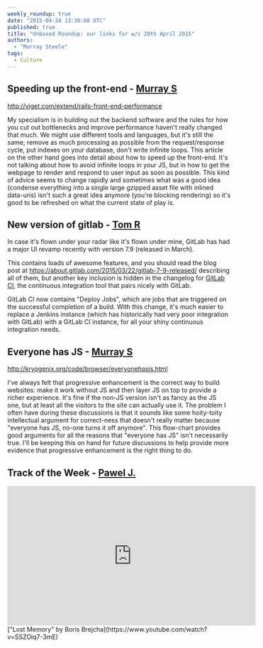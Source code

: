 ```yaml
---
weekly_roundup: true
date: "2015-04-24 13:30:00 UTC"
published: true
title: "Unboxed Roundup: our links for w/c 20th April 2015"
authors:
  - "Murray Steele"
tags:
  - Culture
---
```


## Speeding up the front-end - [Murray S](/people#murray-steele)

http://viget.com/extend/rails-front-end-performance

My specialism is in building out the backend software and the rules for how you cut out bottlenecks and improve performance haven't really changed that much.  We might use different tools and languages, but it's still the same; remove as much processing as possible from the request/response cycle, put indexes on your database, don't write infinite loops.  This article on the other hand goes into detail about how to speed up the front-end.  It's not talking about how to avoid infinite loops in your JS, but in how to get the webpage to render and respond to user input as soon as possible.  This kind of advice seems to change rapidly and sometimes what was a good idea (condense everything into a single large gzipped asset file with inlined data-uris) isn't such a great idea anymore (you're blocking rendering) so it's good to be refreshed on what the current state of play is.

## New version of gitlab - [Tom R](http://www.tomrussell.co.uk/)

In case it's flown under your radar like it's flown under mine, GitLab has had a major UI revamp recently with version 7.9 (released in March).

This contains loads of awesome features, and you should read the blog post at https://about.gitlab.com/2015/03/22/gitlab-7-9-released/ describing all of them, but another key inclusion is hidden in the changelog for [GitLab CI](https://about.gitlab.com/gitlab-ci/), the continuous integration tool that pairs nicely with GitLab.

GitLab CI now contains "Deploy Jobs", which are jobs that are triggered on the successful completion of a build. With this change, it's much easier to replace a Jenkins instance (which has historically had very poor integration with GitLab) with a GitLab CI instance, for all your shiny continuous integration needs.

## Everyone has JS - [Murray S](/people#murray-steele)

http://kryogenix.org/code/browser/everyonehasjs.html

I've always felt that progressive enhancement is the correct way to build websites: make it work without JS and then layer JS on top to provide a richer experience.  It's fine if the non-JS version isn't as fancy as the JS one, but at least all the visitors to the site can actually use it.  The problem I often have during these discussions is that it sounds like some hoity-toity intellectual argument for correct-ness that doesn't really matter because "everyone has JS, no-one turns it off anymore".  This flow-chart provides good arguments for all the reasons that "everyone has JS" isn't necessarily true.  I'll be keeping this on hand for future discussions to help provide more evidence that progressive enhancement is the right thing to do.

## Track of the Week - [Pawel J.](/people#pawel-janiak)

<iframe width="560" height="315" src="https://www.youtube.com/embed/SSZOiq7-3mE" frameborder="0" allowfullscreen></iframe>
["Lost Memory" by Boris Brejcha](https://www.youtube.com/watch?v=SSZOiq7-3mE)
